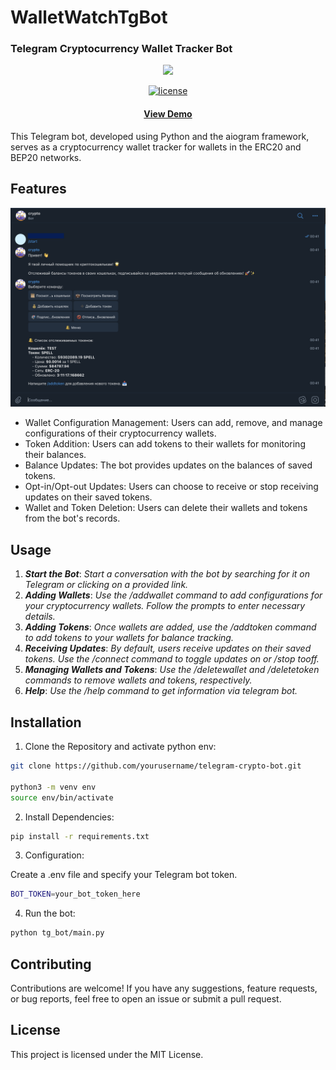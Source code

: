 # WalletWatchTgBot
### Telegram Cryptocurrency Wallet Tracker Bot
<div align="center">
    <img src="assets/tg.png" width="150"/>
    <br/>
</div>
<p align="center">
  <a href="https://github.com/Louis3797/awesome-readme-template/blob/master/LICENSE">
    <img src="https://img.shields.io/badge/License-MIT-yellow.svg" alt="license" />
  </a>
</p>
<h4 align="center">
    <a href="https://t.me/crypto_wallet_liza_bot">View Demo</a>
</h4>
This Telegram bot, developed using Python and the aiogram framework, serves as a cryptocurrency wallet tracker for wallets in the ERC20 and BEP20 networks. 

## Features
<div align="center">
    <img src="assets/tgBot.png" width=700/>
</div>

- Wallet Configuration Management: Users can add, remove, and manage configurations of their cryptocurrency wallets.
- Token Addition: Users can add tokens to their wallets for monitoring their balances.
- Balance Updates: The bot provides updates on the balances of saved tokens.
- Opt-in/Opt-out Updates: Users can choose to receive or stop receiving updates on their saved tokens.
- Wallet and Token Deletion: Users can delete their wallets and tokens from the bot's records.

## Usage
1. ***Start the Bot***: 
*Start a conversation with the bot by searching for it on Telegram or clicking on a provided link.*
2. ***Adding Wallets***:
*Use the /addwallet command to add configurations for your cryptocurrency wallets. Follow the prompts to enter necessary details.*
3. ***Adding Tokens***:
*Once wallets are added, use the /addtoken command to add tokens to your wallets for balance tracking.*
4. ***Receiving Updates***:
*By default, users receive updates on their saved tokens. Use the /connect command to toggle updates on or /stop tooff.*
5. ***Managing Wallets and Tokens***:
*Use the /deletewallet and /deletetoken commands to remove wallets and tokens, respectively.*
6. ***Help***:
*Use the /help command to get information via telegram bot.*

## Installation

1. Clone the Repository and activate python env:
```bash
git clone https://github.com/yourusername/telegram-crypto-bot.git

python3 -m venv env
source env/bin/activate
```

2. Install Dependencies:
```bash
pip install -r requirements.txt
```

3. Configuration:

Create a .env file and specify your Telegram bot token.
```bash
BOT_TOKEN=your_bot_token_here
```

4. Run the bot:

```bash
python tg_bot/main.py
```

## Contributing
Contributions are welcome! If you have any suggestions, feature requests, or bug reports, feel free to open an issue or submit a pull request.

## License
This project is licensed under the MIT License.

